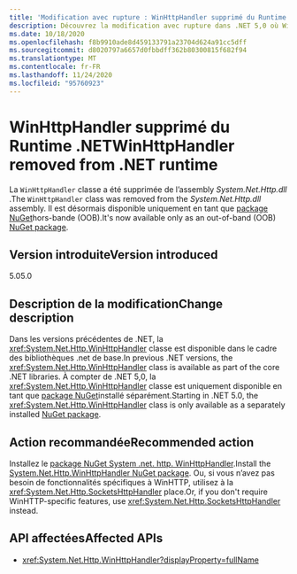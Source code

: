 ```yaml
---
title: 'Modification avec rupture : WinHttpHandler supprimé du Runtime .NET'
description: Découvrez la modification avec rupture dans .NET 5,0 où WinHttpHandler a été supprimé du Runtime .NET.
ms.date: 10/18/2020
ms.openlocfilehash: f8b9910ade8d459133791a23704d624a91cc5dff
ms.sourcegitcommit: d8020797a6657d0fbbdff362b80300815f682f94
ms.translationtype: MT
ms.contentlocale: fr-FR
ms.lasthandoff: 11/24/2020
ms.locfileid: "95760923"
---
```

# <a name="winhttphandler-removed-from-net-runtime"></a><span data-ttu-id="e995d-103">WinHttpHandler supprimé du Runtime .NET</span><span class="sxs-lookup"><span data-stu-id="e995d-103">WinHttpHandler removed from .NET runtime</span></span>

<span data-ttu-id="e995d-104">La `WinHttpHandler` classe a été supprimée de l’assembly *System.Net.Http.dll* .</span><span class="sxs-lookup"><span data-stu-id="e995d-104">The `WinHttpHandler` class was removed from the *System.Net.Http.dll* assembly.</span></span> <span data-ttu-id="e995d-105">Il est désormais disponible uniquement en tant que [package NuGet](https://www.nuget.org/packages/System.Net.Http.WinHttpHandler/)hors-bande (OOB).</span><span class="sxs-lookup"><span data-stu-id="e995d-105">It's now available only as an out-of-band (OOB) [NuGet package](https://www.nuget.org/packages/System.Net.Http.WinHttpHandler/).</span></span>

## <a name="version-introduced"></a><span data-ttu-id="e995d-106">Version introduite</span><span class="sxs-lookup"><span data-stu-id="e995d-106">Version introduced</span></span>

<span data-ttu-id="e995d-107">5.0</span><span class="sxs-lookup"><span data-stu-id="e995d-107">5.0</span></span>

## <a name="change-description"></a><span data-ttu-id="e995d-108">Description de la modification</span><span class="sxs-lookup"><span data-stu-id="e995d-108">Change description</span></span>

<span data-ttu-id="e995d-109">Dans les versions précédentes de .NET, la <xref:System.Net.Http.WinHttpHandler> classe est disponible dans le cadre des bibliothèques .net de base.</span><span class="sxs-lookup"><span data-stu-id="e995d-109">In previous .NET versions, the <xref:System.Net.Http.WinHttpHandler> class is available as part of the core .NET libraries.</span></span> <span data-ttu-id="e995d-110">À compter de .NET 5,0, la <xref:System.Net.Http.WinHttpHandler> classe est uniquement disponible en tant que [package NuGet](https://www.nuget.org/packages/System.Net.Http.WinHttpHandler/)installé séparément.</span><span class="sxs-lookup"><span data-stu-id="e995d-110">Starting in .NET 5.0, the <xref:System.Net.Http.WinHttpHandler> class is only available as a separately installed [NuGet package](https://www.nuget.org/packages/System.Net.Http.WinHttpHandler/).</span></span>

## <a name="recommended-action"></a><span data-ttu-id="e995d-111">Action recommandée</span><span class="sxs-lookup"><span data-stu-id="e995d-111">Recommended action</span></span>

<span data-ttu-id="e995d-112">Installez le [package NuGet System .net. http. WinHttpHandler](https://www.nuget.org/packages/System.Net.Http.WinHttpHandler/).</span><span class="sxs-lookup"><span data-stu-id="e995d-112">Install the [System.Net.Http.WinHttpHandler NuGet package](https://www.nuget.org/packages/System.Net.Http.WinHttpHandler/).</span></span> <span data-ttu-id="e995d-113">Ou, si vous n’avez pas besoin de fonctionnalités spécifiques à WinHTTP, utilisez à la <xref:System.Net.Http.SocketsHttpHandler> place.</span><span class="sxs-lookup"><span data-stu-id="e995d-113">Or, if you don't require WinHTTP-specific features, use <xref:System.Net.Http.SocketsHttpHandler> instead.</span></span>

## <a name="affected-apis"></a><span data-ttu-id="e995d-114">API affectées</span><span class="sxs-lookup"><span data-stu-id="e995d-114">Affected APIs</span></span>

- <xref:System.Net.Http.WinHttpHandler?displayProperty=fullName>

<!--

### Affected APIs

- `T:System.Net.Http.WinHttpHandler`

### Category

Networking

-->

